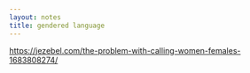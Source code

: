 ```yaml
---
layout: notes
title: gendered language
---
```


https://jezebel.com/the-problem-with-calling-women-females-1683808274/

